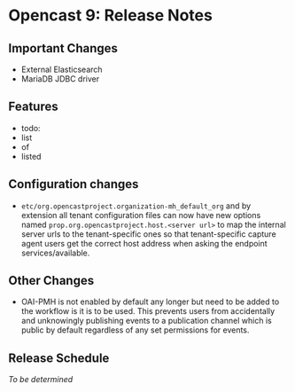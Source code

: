 Opencast 9: Release Notes
=========================

Important Changes
-----------------

- External Elasticsearch
- MariaDB JDBC driver


Features
--------

- todo:
- list
- of
- listed

Configuration changes
---------------------
- `etc/org.opencastproject.organization-mh_default_org` and by extension all tenant configuration files can now have
  new options named `prop.org.opencastproject.host.<server url>` to map the internal server urls to the tenant-specific
  ones so that tenant-specific capture agent users get the correct host address when asking the endpoint
  services/available.


Other Changes
-------------

- OAI-PMH is not enabled by default any longer but need to be added to the workflow is it is to be used.
  This prevents users from accidentally and unknowingly publishing events to a publication channel which is public by
  default regardless of any set permissions for events.


Release Schedule
----------------

*To be determined*
